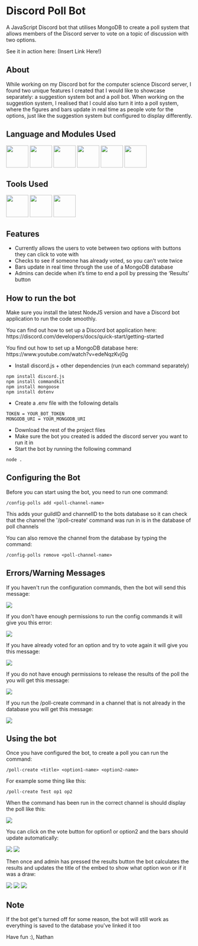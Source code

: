<h1 align="left">Discord Poll Bot</h1>
<p align="left">A JavaScript Discord bot that utilises MongoDB to create a poll system that allows members of the Discord server to vote on a topic of discussion with two options.</p>

<p align="left">See it in action here: (Insert Link Here!)</p>
<h2>About</h2>
<p>
  While working on my Discord bot for the computer science Discord server, I found two unique features I created that I would like to showcase separately: a suggestion system bot and a poll bot. When working on the suggestion system, I realised that I could also turn it into a poll system, where the figures and bars update in real time as people vote for the options, just like the suggestion system but configured to display differently.
</p>

<h2>Language and Modules Used</h2>
<div align="start">
  <img src="https://raw.githubusercontent.com/devicons/devicon/master/icons/javascript/javascript-original.svg" hieght="50" width="60">
  <img src="https://raw.githubusercontent.com/devicons/devicon/master/icons/discordjs/discordjs-original.svg" hieght="50" width="60">
  <img src="https://raw.githubusercontent.com/devicons/devicon/master/icons/mongoose/mongoose-original.svg" hieght="50" width="60">
  <img src="https://raw.githubusercontent.com/devicons/devicon/master/icons/nodejs/nodejs-original.svg" hieght="50" width="60">
  <img src="https://raw.githubusercontent.com/motdotla/dotenv/master/dotenv.svg" hieght="50" width="60">
  <img src="https://raw.githubusercontent.com/underctrl-io/commandkit/next/apps/docs/public/logo_lg.webp" hieght="50" width="60">
</div>

<h2>Tools Used</h2>
<div align="start">
  <img src="https://raw.githubusercontent.com/devicons/devicon/master/icons/vscode/vscode-original.svg" hieght="50" width="60">
  <img src="https://raw.githubusercontent.com/devicons/devicon/master/icons/git/git-original.svg" hieght="50" width="60">
  <img src="https://raw.githubusercontent.com/devicons/devicon/master/icons/mongodb/mongodb-original.svg" hieght="50" width="60">
</div>

<h2>Features</h2>

- Currently allows the users to vote between two options with buttons they can click to vote with
- Checks to see if someone has already voted, so you can’t vote twice
- Bars update in real time through the use of a MongoDB database
- Admins can decide when it’s time to end a poll by pressing the ‘Results’ button

<h2>How to run the bot</h2>
<p align="left">Make sure you install the latest NodeJS version and have a Discord bot application to run the code smoothly.</p>
<p align="left">You can find out how to set up a Discord bot application here: https://discord.com/developers/docs/quick-start/getting-started</p>
<p align="left">You find out how to set up a MongoDB database here: https://www.youtube.com/watch?v=edeNqzKvj0g</p>

- Install discord.js + other dependencies (run each command separately)
```
npm install discord.js
npm install commandkit
npm install mongoose
npm install dotenv
```

- Create a .env file with the following details
```
TOKEN = YOUR_BOT_TOKEN
MONGODB_URI = YOUR_MONGODB_URI
```

- Download the rest of the project files
- Make sure the bot you created is added the discord server you want to run it in
- Start the bot by running the following command
```
node .
```

<h2>Configuring the Bot</h2>
<p>Before you can start using the bot, you need to run one command:</p>

```
/config-polls add <poll-channel-name>
```
<p>This adds your guildID and channelID to the bots database so it can check that the channel the '/poll-create' command was run in is in the database of poll channels</p>

<p>You can also remove the channel from the database by typing the command:</p>

```
/config-polls remove <poll-channel-name>
```

<h2>Errors/Warning Messages</h2>
<p>If you haven't run the configuration commands, then the bot will send this message:</p>
<img src="/imgs/Warning1.png">
<p>If you don't have enough permissions to run the config commands it will give you this error:</p>
<img src="/imgs/Warning2.png">
<p>If you have already voted for an option and try to vote again it will give you this message:</p>
<img src="/imgs/Warning3.png">
<p>If you do not have enough permissions to release the results of the poll the you will get this message:</p>
<img src="/imgs/Warning4.png">
<p>If you run the /poll-create command in a channel that is not already in the database you will get this message:</p>
<img src="/imgs/Warning5.png">

<h2>Using the bot</h2>
<p>Once you have configured the bot, to create a poll you can run the command:</p>

```
/poll-create <title> <option1-name> <option2-name>
```

<p>For example some thing like this:</p>

```
/poll-create Test op1 op2
```
<p>When the command has been run in the correct channel is should display the poll like this:</p>
<img src="/imgs/PollDemo1.png">
<p>You can click on the vote button for option1 or option2 and the bars should update automatically:</p>
<img src="/imgs/PollDemo2.png">
<img src="/imgs/PollDemo3.png">
<p>Then once and admin has pressed the results button the bot calculates the results and updates the title of the embed to show what option won or if it was a draw:</p>
<img src="/imgs/PollDemo5.png">
<img src="/imgs/PollDemo6.png">
<img src="/imgs/PollDemo4.png">

<h2>Note</h2>
<p>If the bot get's turned off for some reason, the bot will still work as everything is saved to the database you've linked it too</p>
<p>Have fun :), Nathan</p>
